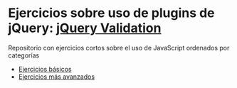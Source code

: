 # Ejercicios sobre uso de plugins de jQuery: [jQuery Validation](https://jqueryvalidation.org/)
Repositorio con ejercicios cortos sobre el uso de JavaScript ordenados por categorías

- [Ejercicios básicos](1-primeros-pasos/README.md)
- [Ejercicios más avanzados](2-avanzados/README.md)
